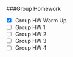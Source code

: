 ###Group Homework

- [x] Group HW Warm Up
- [ ] Group HW 1
- [ ] Group HW 2
- [ ] Group HW 3
- [ ] Group HW 4
